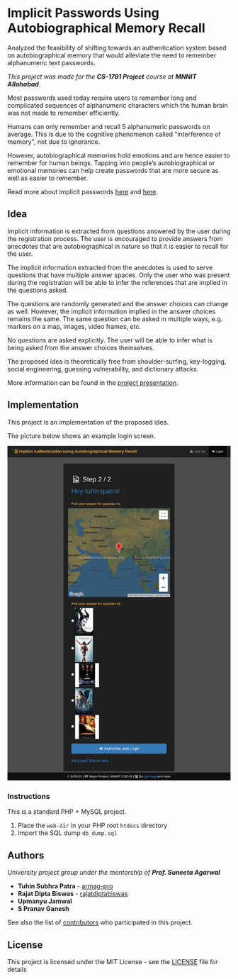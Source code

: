 # Implicit Passwords Using Autobiographical Memory Recall

Analyzed the feasibility of shifting towards an authentication system based on autobiographical memory that would alleviate the need to remember alphanumeric text passwords.

*This project was made for the **CS-1791 Project** course at **MNNIT Allahabad***.

Most passwords used today require users to remember long and complicated sequences of alphanumeric characters which the human brain was not made to remember efficiently.

Humans can only remember and recall 5 alphanumeric passwords on average. This is due to the cognitive phenomenon called "interference of memory", not due to ignorance.

However, autobiographical memories hold emotions and are hence easier to remember for human beings. Tapping into people’s autobiographical or emotional memories can help create passwords that are more secure as well as easier to remember.

Read more about implicit passwords [here](https://www.sciencedirect.com/science/article/pii/S0895717712001719) and [here](https://www.ijser.org/researchpaper/Implicit-Password-Authentication-System.pdf).

## Idea

Implicit information is extracted from questions answered by the user during the registration process.
The user is encouraged to provide answers from anecdotes that are autobiographical in nature so that it is easier to recall for the user.

The implicit information extracted from the anecdotes is used to serve questions that have multiple answer spaces.
Only the user who was present during the registration will be able to infer the references that are implied in the questions asked.

The questions are randomly generated and the answer choices can change as well.
However, the implicit information implied in the answer choices remains the same.
The same question can be asked in multiple ways, e.g. markers on a map, images, video frames, etc.

No questions are asked explicitly. The user will be able to infer what is being asked from the answer choices themselves.

The proposed idea is theoretically free from shoulder-surfing, key-logging, social engineering, guessing vulnerability, and dictionary attacks.

More information can be found in the [project presentation](https://github.com/armag-pro/implicit-passwords/blob/master/presentation.pdf).

## Implementation

This project is an implementation of the proposed idea. 

The picture below shows an example login screen.

![Authenticate](https://github.com/armag-pro/implicit-passwords/blob/master/authentication.png "Authenticate")

### Instructions
This is a standard PHP + MySQL project.
1) Place the `web-dir` in your PHP root `htdocs` directory
2) Import the SQL dump `db_dump.sql`

## Authors
*University project group under the mentorship of **Prof. Suneeta Agarwal***
* **Tuhin Subhra Patra** - [armag-pro](https://github.com/armag-pro)
* **Rajat Dipta Biswas** - [rajatdiptabiswas](https://github.com/rajatdiptabiswas)
* **Upmanyu Jamwal**
* **S Pranav Ganesh**

See also the list of [contributors](https://github.com/armag-pro/implicit-passwords/graphs/contributors) who participated in this project.

## License

This project is licensed under the MIT License - see the [LICENSE](LICENSE) file for details
